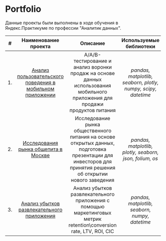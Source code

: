 # Portfolio

Данные проекты были выполнены в ходе обучения в Яндекс.Практикуме по профессии "Аналитик данных".

| # | Наименование проекта | Описание | Используемые библиотеки |
| :--------------------: | :--------------------: | :---------------------: |:---------------------------:|
| 1. | [Анализ пользовательского поведения в мобильном приложении](https://github.com/snn34/Portfolio/tree/main/AAB%20testing "Анализ пользовательского поведения в мобильном приложении и A/A/B-тестирование") | A/A/B-тестирование и анализ воронки продаж на основе данных использования мобильного приложения для продажи продуктов питания | *pandas, matplotlib, seaborn, plotly, numpy, scipy, datetime* |
| 2. | [Исследования рынка общепита в Москве](https://github.com/snn34/Portfolio/tree/main/Visual%20Analysis "Исследования рынка общепита в Москве и подготовка презентации") | Исследование рынка общественного питания на основе открытых данных, подготовка презентации для инвесторов для принятия решения об открытии нового заведения | *pandas, matplotlib, plotly, seaborn, json, folium, os* |
| 3. | [Анализ убытков развлекательного приложения](https://github.com/snn34/Portfolio/tree/main/Marketing%20Metrics "Анализ убытков развлекательного приложения с помощью маркетинговых метрик") | Анализ убытков развлекательного приложения с помощью маркетинговых метрик retention\conversion rate, LTV, ROI, CIC | *pandas, matplotlib, seaborn, numpy, datetime* |
